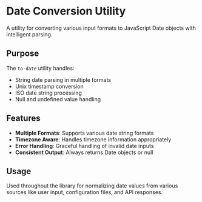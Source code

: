 # Date Conversion Utility

A utility for converting various input formats to JavaScript Date objects with intelligent parsing.

## Purpose

The `to-date` utility handles:
- String date parsing in multiple formats
- Unix timestamp conversion
- ISO date string processing
- Null and undefined value handling

## Features

- **Multiple Formats**: Supports various date string formats
- **Timezone Aware**: Handles timezone information appropriately
- **Error Handling**: Graceful handling of invalid date inputs
- **Consistent Output**: Always returns Date objects or null

## Usage

Used throughout the library for normalizing date values from various sources like user input, configuration files, and API responses. 